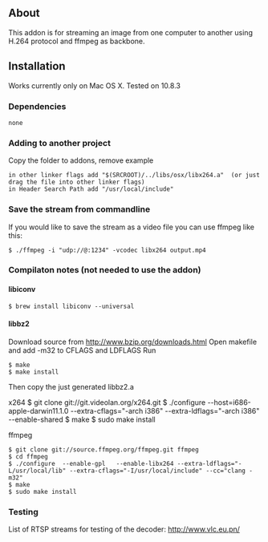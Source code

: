 ## About
This addon is for streaming an image from one computer to another using H.264 protocol and ffmpeg as backbone.


## Installation
Works currently only on Mac OS X. Tested on 10.8.3

### Dependencies

	none

### Adding to another project
Copy the folder to addons, remove example

	in other linker flags add "$(SRCROOT)/../libs/osx/libx264.a"  (or just drag the file into other linker flags)
	in Header Search Path add "/usr/local/include"	


### Save the stream from commandline
If you would like to save the stream as a video file you can use ffmpeg like this:

	$ ./ffmpeg -i "udp://@:1234" -vcodec libx264 output.mp4 


### Compilaton notes (not needed to use the addon)

#### libiconv

    $ brew install libiconv --universal
	
#### libbz2

Download source from http://www.bzip.org/downloads.html
Open makefile and add -m32 to CFLAGS and LDFLAGS
Run 

	$ make
	$ make install
	
Then copy the just generated libbz2.a



x264
	$ git clone git://git.videolan.org/x264.git
	$ ./configure --host=i686-apple-darwin11.1.0 --extra-cflags="-arch i386" --extra-ldflags="-arch i386" --enable-shared
	$ make
	$ sudo make install

ffmpeg

	$ git clone git://source.ffmpeg.org/ffmpeg.git ffmpeg
	$ cd ffmpeg
	$ ./configure  --enable-gpl   --enable-libx264 --extra-ldflags="-L/usr/local/lib" --extra-cflags="-I/usr/local/include" --cc="clang -m32"
	$ make
	$ sudo make install

### Testing
List of RTSP streams for testing of the decoder: http://www.vlc.eu.pn/

